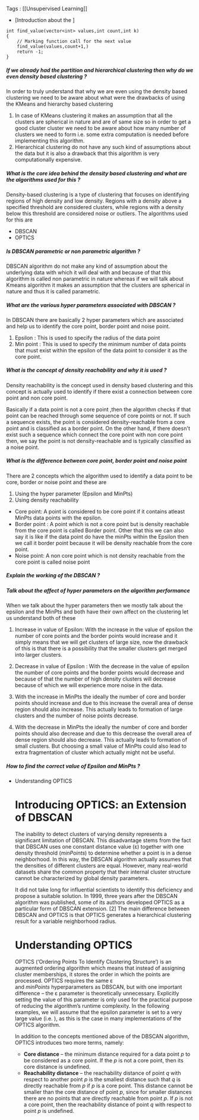 Tags : [[Unsupervised Learning]]

- [Introduction about the ]

```
int find_value(vector<int> values,int count,int k)
{
	// Marking function call for the next value
	find_value(values,count+1,)
	return -1;
}
```


##### If we already had the partition and hierarchical clustering then why do we even density based clustering ? 

In order to truly understand that why we are even using the density based clustering we need to be aware about what were the drawbacks of using the KMeans and hierarchy based clustering

1. In case of KMeans clustering it makes an assumption that all the clusters are spherical in nature and are of same size so in order to get a good cluster cluster we need to be aware about how many number of clusters we need to form i.e. some extra computation is needed before implementing this algorithm.
2. Hierarchical clustering do not have any such kind of assumptions about the data but it is also a drawback that this algorithm is very computationally expensive.

##### What is the core idea behind the density based clustering and what are the algorithms used for this ? 

Density-based clustering is a type of clustering that focuses on identifying regions of high density and low density. Regions with a density above a specified threshold are considered clusters, while regions with a density below this threshold are considered noise or outliers. The algorithms used for this are 

- DBSCAN
- OPTICS

##### Is DBSCAN parametric or non parametric algorithm ? 

DBSCAN algorithm do not make any kind of assumption about the underlying data with which it will deal with and because of that this algorithm is called non parametric in nature whereas if we will talk about Kmeans algorithm it makes an assumption that the clusters are spherical in nature and thus it is called parametric.

##### What are the various hyper parameters associated with DBSCAN ? 

In DBSCAN there are basically 2 hyper parameters which are associated and help us to identify the  core point, border point and noise point. 

1. Epsilon : This is used to specify the radius of the data point 
2. Min point : This is used to specify the minimum number of data points that must exist within the epsilon of the data point to consider it as the core point.



##### What is the concept of density reachability and why it is used ?

Density reachability is the concept used in density based clustering and this concept is actually used to identify if there exist a connection between core point and non core point.

Basically if a data point is not a core point ,then the algorithm checks if that point can be reached through some sequence of core points or not. If such a sequence exists, the point is considered density-reachable from a core point and is classified as a border point. On the other hand, if there doesn't exist such a sequence which connect the core point with non core point then, we say the point is not density-reachable and is typically classified as a noise point. 


##### What is the difference between core point, border point and noise point

There are 2 concepts which the algorithm used to identify a data point to be core, border or noise point and these are 

1. Using the hyper parameter (Epsilon and MinPts)
2. Using density reachability

- Core point: A point is considered to be core point if it contains atleast MinPts data points with the epsilon.
- Border point : A point which is not a core point but is density reachable from the core point is called Border point. Other that this we can also say it is like if the data point do have the minPts within the Epsilon then we call it border point because it will be density reachable from the core point.
- Noise point: A non core point which is not density reachable from the core point is called noise point

##### Explain the working of the DBSCAN ? 

##### Talk about the affect of hyper parameters on the algorithm performance

When we talk about the hyper parameters then we mostly talk about the epsilon and the MinPts and both have their own affect on the clustering let us understand both of these

1. Increase in value of Epsilon: With the increase in the value of epsilon the number of core points and the border points would increase and it simply means that we will get clusters of large size, now the drawback of this is that there is a possibility that the smaller clusters get merged into larger clusters.
2. Decrease in value of Epsilon : With the decrease in the value of epsilon the number of core points and the border points would decrease and because of that the number of high density clusters will decrease because of which we will experience more noise in the data.

1. With the increase in MinPts the ideally the number of core and border points should increase and due to this increase the overall area of dense region should also increase. This actually leads to formation of large clusters and the number of noise points decrease.
2. With the decrease in MinPts the ideally the number of core and border points should also decrease and due to this decrease the overall area of dense region should also decrease. This actually leads to formation of small clusters. But choosing a small value of MinPts could also lead to extra fragmentation of cluster which actually might not be useful.

##### How to find the correct value of Epsilon and MinPts ?


- Understanding OPTICS
    
    # **Introducing OPTICS: an Extension of DBSCAN**
    
    The inability to detect clusters of varying density represents a significant limitation of DBSCAN. This disadvantage stems from the fact that DBSCAN uses one constant distance value (ε) together with one density threshold (_minPoints_) to determine whether a point is in a dense neighborhood. In this way, the DBSCAN algorithm actually assumes that the densities of different clusters are equal. However, many real-world datasets share the common property that their internal cluster structure cannot be characterized by global density parameters.
    
    It did not take long for influential scientists to identify this deficiency and propose a suitable solution. In 1999, three years after the DBSCAN algorithm was published, some of its authors developed OPTICS as a particular form of DBSCAN extension. [2] The main difference between DBSCAN and OPTICS is that OPTICS generates a hierarchical clustering result for a variable neighborhood radius.
    
    # **Understanding OPTICS**
    
    OPTICS (‘Ordering Points To Identify Clustering Structure’) is an augmented ordering algorithm which means that instead of assigning cluster memberships, it stores the order in which the points are processed. OPTICS requires the same ε and _minPoints_ hyperparameters as DBSCAN, but with one important difference – the ε parameter is theoretically unnecessary. Explicitly setting the value of this parameter is only used for the practical purpose of reducing the algorithm’s runtime complexity. In the following examples, we will assume that the epsilon parameter is set to a very large value (i.e. ), as this is the case in many implementations of the OPTICS algorithm.
    
    In addition to the concepts mentioned above of the DBSCAN algorithm, OPTICS introduces two more terms, namely:
    
    - **Core distance** – the minimum distance required for a data point _p_ to be considered as a core point. If the _p_ is not a core point, then its core distance is undefined.
    - **Reachability distance** – the reachability distance of point _q_ with respect to another point _p_ is the smallest distance such that _q_ is directly reachable from _p_ if _p_ is a core point. This distance cannot be smaller than the core distance of point _p_, since for smaller distances there are no points that are directly reachable from point _p_. If _p_ is not a core point, then the reachability distance of point _q_ with respect to point _p_ is undefined.


